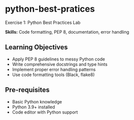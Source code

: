 # python-best-pratices
Exercise 1: Python Best Practices Lab

**Skills:** Code formatting, PEP 8, documentation, error handling  

## Learning Objectives

- Apply PEP 8 guidelines to messy Python code
- Write comprehensive docstrings and type hints
- Implement proper error handling patterns
- Use code formatting tools (Black, flake8)

## Pre-requisites

- Basic Python knowledge
- Python 3.9+ installed
- Code editor with Python support
